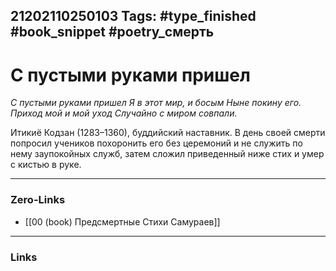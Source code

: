 21202110250103
Tags: #type_finished #book_snippet #poetry_смерть
---
# С пустыми руками пришел

*С пустыми руками пришел
Я в этот мир, и босым
Ныне покину его.
Приход мой и мой уход
Случайно с миром совпали.*

Итикиё Кодзан (1283–1360), буддийский наставник. В день своей смерти попросил учеников похоронить его без церемоний и не служить по нему заупокойных служб, затем сложил приведенный ниже стих и умер с кистью в руке. 

---
### Zero-Links
- [[00 (book) Предсмертные Стихи Самураев]]
---
### Links
